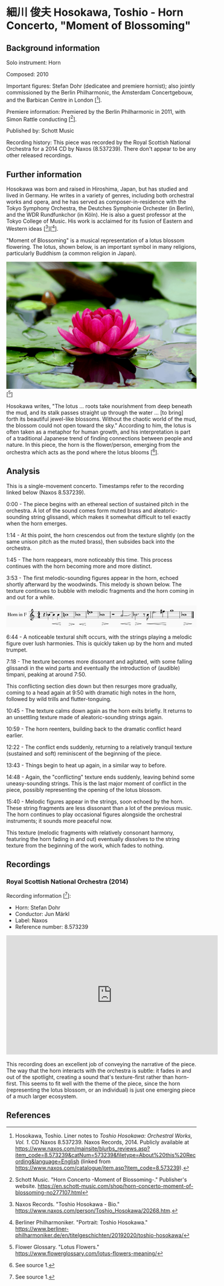 # 細川 俊夫 Hosokawa, Toshio - Horn Concerto, "Moment of Blossoming"

## Background information

Solo instrument: Horn

Composed: 2010

Important figures: Stefan Dohr (dedicatee and premiere hornist);
also jointly commissioned by the Berlin Philharmonic, the Amsterdam
Concertgebouw, and the Barbican Centre in London \[[^1]\].

Premiere information: Premiered by the Berlin Philharmonic in 2011,
with Simon Rattle conducting \[[^2]\].

Published by: Schott Music

Recording history: This piece was recorded by the Royal Scottish National
Orchestra for a 2014 CD by Naxos (8.537239). There don't
appear to be any other released recordings.

## Further information

Hosokawa was born and raised in Hiroshima, Japan, but has studied and lived in Germany.
He writes in a variety of genres, including both orchestral works and opera,
and he has served as composer-in-residence with the Tokyo Symphony Orchestra, the
Deutches Symphonie Orchester (in Berlin), and the WDR Rundfunkchor (in Köln).
He is also a guest professor at the Tokyo College of Music.
His work is acclaimed for its fusion of Eastern and Western ideas \[[^3]\]\[[^4]\].

"Moment of Blossoming" is a musical representation of a lotus blossom flowering.
The lotus, shown below, is an important symbol in many religions, particularly
Buddhism (a common religion in Japan).

<img src="../images/lotus-flower-on-water.png" alt="A lotus flower." width="560" /> \[[^5]\]

Hosokawa writes, "The lotus ... roots take nourishment from deep beneath the mud,
and its stalk passes straight up through the water ... [to bring] forth its beautiful
jewel-like blossoms. Without the chaotic world of the mud, the blossom could not open
toward the sky."
According to him, the lotus is often taken as a metaphor for human growth, and his
interpretation is part of a traditional Japanese trend of finding connections between
people and nature.
In this piece, the horn is the flower/person, emerging from the orchestra which
acts as the pond where the lotus blooms \[[^6]\].

## Analysis

This is a single-movement concerto.
Timestamps refer to the recording linked below (Naxos 8.537239).

0:00 - The piece begins with an ethereal section of sustained pitch in
the orchestra.
A lot of the sound comes form muted brass and aleatoric-sounding string
glissandi, which makes it somewhat difficult to tell exactly when the
horn emerges.

1:14 - At this point, the horn crescendos out from the texture slightly (on
the same unison pitch as the muted brass), then subsides back into the orchestra.

1:45 - The horn reappears, more noticeably this time. This process continues with
the horn becoming more and more distinct.

3:53 - The first melodic-sounding figures appear in the horn, echoed shortly
afterward by the woodwinds. This melody is shown below. The texture continues
to bubble with melodic fragments and the horn coming in and out for a while.

![Horn melody at 3:53.](../snippets/07-hosokawa-moment-of-blossoming/first-horn-melody.png)

6:44 - A noticeable textural shift occurs, with the strings playing a melodic
figure over lush harmonies.
This is quickly taken up by the horn and muted trumpet.

7:18 - The texture becomes more dissonant and agitated, with some falling
glissandi in the wind parts and eventually the introduction of (audible)
timpani, peaking at around 7:50.

This conflicting section dies down but then resurges more gradually, coming
to a head again at 9:50 with dramatic high notes in the horn, followed by
wild trills and flutter-tonguing.

10:45 - The texture calms down again as the horn exits briefly.
It returns to an unsettling texture made of aleatoric-sounding strings again.

10:59 - The horn reenters, building back to the dramatic conflict heard earlier.

12:22 - The conflict ends suddenly, returning to a relatively tranquil texture
(sustained and soft) reminiscent of the beginning of the piece.

13:43 - Things begin to heat up again, in a similar way to before.

14:48 - Again, the "conflicting" texture ends suddenly, leaving behind some
uneasy-sounding strings. This is the last major moment of conflict in the
piece, possibly representing the opening of the lotus blossom.

15:40 - Melodic figures appear in the strings, soon echoed by the horn.
These string fragments are less dissonant than a lot of the previous music.
The horn continues to play occasional figures alongside the orchestral
instruments; it sounds more peaceful now.

This texture (melodic fragments with relatively consonant harmony, featuring
the horn fading in and out) eventually dissolves to the string texture from
the beginning of the work, which fades to nothing.

## Recordings

### Royal Scottish National Orchestra (2014)

Recording information \[[^7]\]:
- Horn: Stefan Dohr
- Conductor: Jun Märkl
- Label: Naxos
- Reference number: 8.573239

<iframe width="560" height="315" src="https://www.youtube.com/embed/TayhQbE7thE" frameborder="0" allow="accelerometer; autoplay; clipboard-write; encrypted-media; gyroscope; picture-in-picture" allowfullscreen></iframe>

This recording does an excellent job of conveying the narrative of the piece.
The way that the horn interacts with the orchestra is subtle: it fades in and
out of the spotlight, creating a sound that's texture-first rather than
horn-first.
This seems to fit well with the theme of the piece, since the horn (representing
the lotus blossom, or an individual) is just one emerging piece of a much
larger ecosystem.

## References

[^1]: Hosokawa, Toshio. Liner notes to *Toshio Hosokawa: Orchestral Works, Vol. 1*. CD Naxos 8.537239. Naxos Records, 2014. Publicly available at <https://www.naxos.com/mainsite/blurbs_reviews.asp?item_code=8.573239&catNum=573239&filetype=About%20this%20Recording&language=English> (linked from <https://www.naxos.com/catalogue/item.asp?item_code=8.573239>).

[^2]: Schott Music. "Horn Concerto -Moment of Blossoming-." Publisher's website. <https://en.schott-music.com/shop/horn-concerto-moment-of-blossoming-no277107.html>

[^3]: Naxos Records. "Toshio Hosokawa - Bio." <https://www.naxos.com/person/Toshio_Hosokawa/20268.htm>.

[^4]: Berliner Philharmoniker. "Portrait: Toshio Hosokawa." <https://www.berliner-philharmoniker.de/en/titelgeschichten/20192020/toshio-hosokawa/>

[^5]: Flower Glossary. "Lotus Flowers." <https://www.flowerglossary.com/lotus-flowers-meaning/>

[^6]: See source 1.

[^7]: See source 1.
